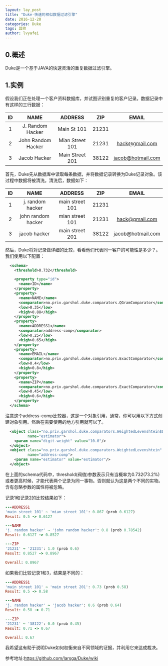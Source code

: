 ```yaml
---
layout: lay_post
title: "Duke-快速的相似数据过滤引擎"
date: 2016-12-20
categories: Duke
tags: 其他
author: lvyafei
---
```


## 0.概述

Duke是一个基于JAVA的快速灵活的重复数据过滤引擎。
<!-- more -->

## 1.实例

假设我们正在处理一个客户资料数据库，并试图识别重复的客户记录。数据记录中有这样的三行数据：

| ID | NAME               | ADDRESS         | ZIP   | EMAIL             |
|:--:|:------------------:|:---------------:|:-----:|:-----------------:|
| 1  | J. Random Hacker   | Main St 101     | 21231 |                   |	
| 2  | John Random Hacker | Mian Street 101 | 21231 | hack@gmail.com    |
| 3  | Jacob Hacker       | Main Street 201 | 38122 | jacob@hotmail.com | 

首先，Duke先从数据库中读取每条数据，并将数据记录转换为Duke记录对象。该过程中数据将被清洗。清洗后，数据如下：

| ID | NAME               | ADDRESS         | ZIP   | EMAIL             |
|:--:|:------------------:|:---------------:|:-----:|:-----------------:|
| 1  | j. random hacker   | main street 101 | 21231 |                   |	
| 2  | john random hacker | mian street 101 | 21231 | hack@gmail.com    |
| 3  | jacob hacker       | main street 201 | 38122 | jacob@hotmail.com | 

然后，Duke将对记录做详细的比较，看看他们代表同一客户的可能性是多少？。我们使用以下配置：

```xml
  <schema>
    <threshold>0.732</threshold>

    <property type="id">
      <name>ID</name>
    </property>
    <property>
      <name>NAME</name> 
      <comparator>no.priv.garshol.duke.comparators.QGramComparator</comparator>
      <low>0.35</low>
      <high>0.88</high>
    </property>    
    <property>
      <name>ADDRESS1</name> 
      <comparator>address-comp</comparator>
      <low>0.25</low>
      <high>0.65</high>
    </property>    
    <property>
      <name>EMAIL</name> 
      <comparator>no.priv.garshol.duke.comparators.ExactComparator</comparator>
      <low>0.4</low>
      <high>0.8</high>
    </property>    
    <property>
      <name>ZIP</name> 
      <comparator>no.priv.garshol.duke.comparators.ExactComparator</comparator>
      <low>0.45</low>
      <high>0.6</high>
    </property>    
  </schema>  
```

注意这个address-comp比较器，这是一个对象引用，通常，你可以用以下方式创建对象引用。然后在需要使用的地方引用就可以了。

```xml
  <object class="no.priv.garshol.duke.comparators.WeightedLevenshtein$DefaultWeightEstimator"
          name="estimator">
    <param name="digit-weight" value="10.0"/>
  </object>
  <object class="no.priv.garshol.duke.comparators.WeightedLevenshtein"
          name="address-comp">
    <param name="estimator" value="estimator"/>
  </object>
```
在上面的schema代码中，threshold(阀值)参数表示只有当概率为0.732(73.2%)或者更高时候，才能代表两个记录为同一事物。否则就认为这是两个不同的实物。含有忽略参数的属性将被忽略。

记录1和记录2的比较结果如下：

```ruby
---ADDRESS1
'main street 101' ~ 'mian street 101': 0.867 (prob 0.6127)
Result: 0.5 -> 0.6127

---NAME
'j. random hacker' ~ 'john random hacker': 0.8 (prob 0.78542)
Result: 0.6127 -> 0.8527

---ZIP
'21231' ~ '21231': 1.0 (prob 0.6)
Result: 0.8527 -> 0.8967

Overall: 0.8967
```
如果我们比较记录1和3，结果是不同的：

```ruby
---ADDRESS1
'main street 101' ~ 'main street 201': 0.73 (prob 0.58)
Result: 0.5 -> 0.58

---NAME
'j. random hacker' ~ 'jacob hacker': 0.6 (prob 0.64)
Result: 0.58 -> 0.71

---ZIP
'21231' ~ '38122': 0.0 (prob 0.45)
Result: 0.71 -> 0.67

Overall: 0.67
```
我希望这有助于说明Duke如何权衡来自不同领域的证据，并利用它来达成裁决。

参考地址:https://github.com/larsga/Duke/wiki